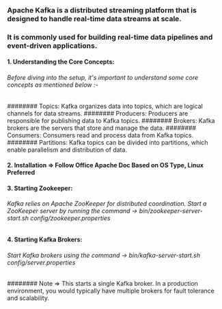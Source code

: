 ### Apache Kafka is a distributed streaming platform that is designed to handle real-time data streams at scale.

### It is commonly used for building real-time data pipelines and event-driven applications.

#### 1. Understanding the Core Concepts:

###### Before diving into the setup, it's important to understand some core concepts as mentioned below :-
######## Topics: Kafka organizes data into topics, which are logical channels for data streams.
######## Producers: Producers are responsible for publishing data to Kafka topics.
######## Brokers: Kafka brokers are the servers that store and manage the data.
######## Consumers: Consumers read and process data from Kafka topics.
######## Partitions: Kafka topics can be divided into partitions, which enable parallelism and distribution of data.

#### 2. Installation => Follow Office Apache Doc Based on OS Type, Linux Preferred

#### 3. Starting Zookeeper:

###### Kafka relies on Apache ZooKeeper for distributed coordination. Start a ZooKeeper server by running the command -> bin/zookeeper-server-start.sh config/zookeeper.properties

#### 4. Starting Kafka Brokers:

###### Start Kafka brokers using the command -> bin/kafka-server-start.sh config/server.properties
######## Note => This starts a single Kafka broker. In a production environment, you would typically have multiple brokers for fault tolerance and scalability.

